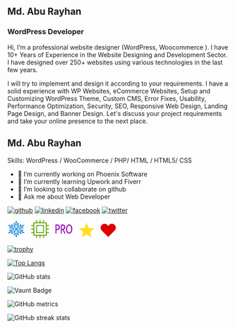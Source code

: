 ## Md. Abu Rayhan
### WordPress Developer

Hi, I’m a professional website designer (WordPress, Woocommerce ). I have 10+ Years of Experience in the Website Designing and Development Sector. I have designed over 250+ websites using various technologies in the last few years.

I will try to implement and design it according to your requirements. I have a solid experience with WP Websites, eCommerce Websites, Setup and Customizing WordPress Theme, Custom CMS, Error Fixes, Usability, Performance Optimization, Security, SEO, Responsive Web Design, Landing Page Design, and Banner Design.
Let's discuss your project requirements and take your online presence to the next place.

## Md. Abu Rayhan
Skills: WordPress / WooCommerce / PHP/ HTML / HTML5/ CSS

- 🔭 I’m currently working on Phoenix Software 
- 🌱 I’m currently learning Upwork and Fiverr 
- 👯 I’m looking to collaborate on github 
- 💬 Ask me about Web Developer 


[<img src='https://cdn.jsdelivr.net/npm/simple-icons@3.0.1/icons/github.svg' alt='github' height='40'>](https://github.com/https://github.com/rayhantechbd)  [<img src='https://cdn.jsdelivr.net/npm/simple-icons@3.0.1/icons/linkedin.svg' alt='linkedin' height='40'>](https://www.linkedin.com/in/https://www.linkedin.com/in/rayhankhanbd//)  [<img src='https://cdn.jsdelivr.net/npm/simple-icons@3.0.1/icons/facebook.svg' alt='facebook' height='40'>](https://www.facebook.com/https://www.facebook.com/rayhantechbd/)  [<img src='https://cdn.jsdelivr.net/npm/simple-icons@3.0.1/icons/twitter.svg' alt='twitter' height='40'>](https://twitter.com/https://twitter.com/rayhankhan_bd)  

<a href='https://archiveprogram.github.com/'><img src='https://raw.githubusercontent.com/acervenky/animated-github-badges/master/assets/acbadge.gif' width='40' height='40'></a> <a href='https://docs.github.com/en/developers'><img src='https://raw.githubusercontent.com/acervenky/animated-github-badges/master/assets/devbadge.gif' width='40' height='40'></a> <a href='https://github.com/pricing'><img src='https://raw.githubusercontent.com/acervenky/animated-github-badges/master/assets/pro.gif' width='40' height='40'></a> <a href='https://stars.github.com/'><img src='https://raw.githubusercontent.com/acervenky/animated-github-badges/master/assets/starbadge.gif' width='35' height='35'></a> <a href='https://docs.github.com/en/github/supporting-the-open-source-community-with-github-sponsors'><img src='https://raw.githubusercontent.com/acervenky/animated-github-badges/master/assets/sponsorbadge.gif' width='35' height='35'></a> 

[![trophy](https://github-profile-trophy.vercel.app/?username=https://github.com/rayhantechbd)](https://github.com/ryo-ma/github-profile-trophy)

[![Top Langs](https://github-readme-stats.vercel.app/api/top-langs/?username=https://github.com/rayhantechbd)](https://github.com/anuraghazra/github-readme-stats)

![GitHub stats](https://github-readme-stats.vercel.app/api?username=https://github.com/rayhantechbd&show_icons=true&count_private=true)  

![Vaunt Badge](https://api.vaunt.dev/v1/github/entities/https://github.com/rayhantechbd/contributions?format=svg&private=true)  

![GitHub metrics](https://metrics.lecoq.io/https://github.com/rayhantechbd)  

![GitHub streak stats](https://streak-stats.demolab.com/?user=https://github.com/rayhantechbd)  

